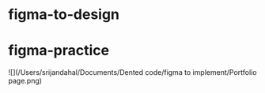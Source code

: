 # figma-to-design
# figma-practice
![](/Users/srijandahal/Documents/Dented code/figma to implement/Portfolio page.png)
